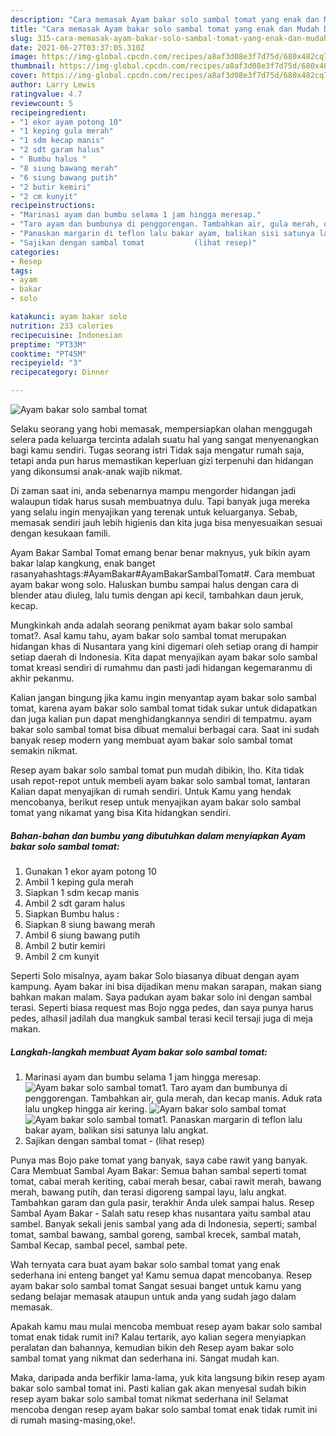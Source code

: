 ```yaml
---
description: "Cara memasak Ayam bakar solo sambal tomat yang enak dan Mudah Dibuat"
title: "Cara memasak Ayam bakar solo sambal tomat yang enak dan Mudah Dibuat"
slug: 315-cara-memasak-ayam-bakar-solo-sambal-tomat-yang-enak-dan-mudah-dibuat
date: 2021-06-27T03:37:05.310Z
image: https://img-global.cpcdn.com/recipes/a8af3d08e3f7d75d/680x482cq70/ayam-bakar-solo-sambal-tomat-foto-resep-utama.jpg
thumbnail: https://img-global.cpcdn.com/recipes/a8af3d08e3f7d75d/680x482cq70/ayam-bakar-solo-sambal-tomat-foto-resep-utama.jpg
cover: https://img-global.cpcdn.com/recipes/a8af3d08e3f7d75d/680x482cq70/ayam-bakar-solo-sambal-tomat-foto-resep-utama.jpg
author: Larry Lewis
ratingvalue: 4.7
reviewcount: 5
recipeingredient:
- "1 ekor ayam potong 10"
- "1 keping gula merah"
- "1 sdm kecap manis"
- "2 sdt garam halus"
- " Bumbu halus "
- "8 siung bawang merah"
- "6 siung bawang putih"
- "2 butir kemiri"
- "2 cm kunyit"
recipeinstructions:
- "Marinasi ayam dan bumbu selama 1 jam hingga meresap."
- "Taro ayam dan bumbunya di penggorengan. Tambahkan air, gula merah, dan kecap manis. Aduk rata lalu ungkep hingga air kering."
- "Panaskan margarin di teflon lalu bakar ayam, balikan sisi satunya lalu angkat."
- "Sajikan dengan sambal tomat           (lihat resep)"
categories:
- Resep
tags:
- ayam
- bakar
- solo

katakunci: ayam bakar solo 
nutrition: 233 calories
recipecuisine: Indonesian
preptime: "PT33M"
cooktime: "PT45M"
recipeyield: "3"
recipecategory: Dinner

---
```



![Ayam bakar solo sambal tomat](https://img-global.cpcdn.com/recipes/a8af3d08e3f7d75d/680x482cq70/ayam-bakar-solo-sambal-tomat-foto-resep-utama.jpg)

Selaku seorang yang hobi memasak, mempersiapkan olahan menggugah selera pada keluarga tercinta adalah suatu hal yang sangat menyenangkan bagi kamu sendiri. Tugas seorang istri Tidak saja mengatur rumah saja, tetapi anda pun harus memastikan keperluan gizi terpenuhi dan hidangan yang dikonsumsi anak-anak wajib nikmat.

Di zaman  saat ini, anda sebenarnya mampu mengorder hidangan jadi walaupun tidak harus susah membuatnya dulu. Tapi banyak juga mereka yang selalu ingin menyajikan yang terenak untuk keluarganya. Sebab, memasak sendiri jauh lebih higienis dan kita juga bisa menyesuaikan sesuai dengan kesukaan famili. 

Ayam Bakar Sambal Tomat emang benar benar maknyus, yuk bikin ayam bakar lalap kangkung, enak banget rasanyahashtags:#AyamBakar#AyamBakarSambalTomat#. Cara membuat ayam bakar wong solo. Haluskan bumbu sampai halus dengan cara di blender atau diuleg, lalu tumis dengan api kecil, tambahkan daun jeruk, kecap.

Mungkinkah anda adalah seorang penikmat ayam bakar solo sambal tomat?. Asal kamu tahu, ayam bakar solo sambal tomat merupakan hidangan khas di Nusantara yang kini digemari oleh setiap orang di hampir setiap daerah di Indonesia. Kita dapat menyajikan ayam bakar solo sambal tomat kreasi sendiri di rumahmu dan pasti jadi hidangan kegemaranmu di akhir pekanmu.

Kalian jangan bingung jika kamu ingin menyantap ayam bakar solo sambal tomat, karena ayam bakar solo sambal tomat tidak sukar untuk didapatkan dan juga kalian pun dapat menghidangkannya sendiri di tempatmu. ayam bakar solo sambal tomat bisa dibuat memalui berbagai cara. Saat ini sudah banyak resep modern yang membuat ayam bakar solo sambal tomat semakin nikmat.

Resep ayam bakar solo sambal tomat pun mudah dibikin, lho. Kita tidak usah repot-repot untuk membeli ayam bakar solo sambal tomat, lantaran Kalian dapat menyajikan di rumah sendiri. Untuk Kamu yang hendak mencobanya, berikut resep untuk menyajikan ayam bakar solo sambal tomat yang nikamat yang bisa Kita hidangkan sendiri.

<!--inarticleads1-->

##### Bahan-bahan dan bumbu yang dibutuhkan dalam menyiapkan Ayam bakar solo sambal tomat:

1. Gunakan 1 ekor ayam potong 10
1. Ambil 1 keping gula merah
1. Siapkan 1 sdm kecap manis
1. Ambil 2 sdt garam halus
1. Siapkan  Bumbu halus :
1. Siapkan 8 siung bawang merah
1. Ambil 6 siung bawang putih
1. Ambil 2 butir kemiri
1. Ambil 2 cm kunyit


Seperti Solo misalnya, ayam bakar Solo biasanya dibuat dengan ayam kampung. Ayam bakar ini bisa dijadikan menu makan sarapan, makan siang bahkan makan malam. Saya padukan ayam bakar solo ini dengan sambal terasi. Seperti biasa request mas Bojo ngga pedes, dan saya punya harus pedes, alhasil jadilah dua mangkuk sambal terasi kecil tersaji juga di meja makan. 

<!--inarticleads2-->

##### Langkah-langkah membuat Ayam bakar solo sambal tomat:

1. Marinasi ayam dan bumbu selama 1 jam hingga meresap.
<img src="https://img-global.cpcdn.com/steps/a5b498e9d1b885a6/160x128cq70/ayam-bakar-solo-sambal-tomat-langkah-memasak-1-foto.jpg" alt="Ayam bakar solo sambal tomat">1. Taro ayam dan bumbunya di penggorengan. Tambahkan air, gula merah, dan kecap manis. Aduk rata lalu ungkep hingga air kering.
<img src="https://img-global.cpcdn.com/steps/d47b0feb0a80c210/160x128cq70/ayam-bakar-solo-sambal-tomat-langkah-memasak-2-foto.jpg" alt="Ayam bakar solo sambal tomat"><img src="https://img-global.cpcdn.com/steps/8db776770784bcb2/160x128cq70/ayam-bakar-solo-sambal-tomat-langkah-memasak-2-foto.jpg" alt="Ayam bakar solo sambal tomat">1. Panaskan margarin di teflon lalu bakar ayam, balikan sisi satunya lalu angkat.
1. Sajikan dengan sambal tomat -           (lihat resep)


Punya mas Bojo pake tomat yang banyak, saya cabe rawit yang banyak. Cara Membuat Sambal Ayam Bakar: Semua bahan sambal seperti tomat tomat, cabai merah keriting, cabai merah besar, cabai rawit merah, bawang merah, bawang putih, dan terasi digoreng sampai layu, lalu angkat. Tambahkan garam dan gula pasir, terakhir Anda ulek sampai halus. Resep Sambal Ayam Bakar - Salah satu resep khas nusantara yaitu sambal atau sambel. Banyak sekali jenis sambal yang ada di Indonesia, seperti; sambal tomat, sambal bawang, sambal goreng, sambal krecek, sambal matah, Sambal Kecap, sambal pecel, sambal pete. 

Wah ternyata cara buat ayam bakar solo sambal tomat yang enak sederhana ini enteng banget ya! Kamu semua dapat mencobanya. Resep ayam bakar solo sambal tomat Sangat sesuai banget untuk kamu yang sedang belajar memasak ataupun untuk anda yang sudah jago dalam memasak.

Apakah kamu mau mulai mencoba membuat resep ayam bakar solo sambal tomat enak tidak rumit ini? Kalau tertarik, ayo kalian segera menyiapkan peralatan dan bahannya, kemudian bikin deh Resep ayam bakar solo sambal tomat yang nikmat dan sederhana ini. Sangat mudah kan. 

Maka, daripada anda berfikir lama-lama, yuk kita langsung bikin resep ayam bakar solo sambal tomat ini. Pasti kalian gak akan menyesal sudah bikin resep ayam bakar solo sambal tomat nikmat sederhana ini! Selamat mencoba dengan resep ayam bakar solo sambal tomat enak tidak rumit ini di rumah masing-masing,oke!.

